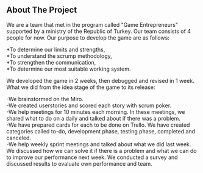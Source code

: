 ## About The Project
We are a team that met in the program called "Game Entrepreneurs" supported by a ministry of the Republic of Turkey. Our team consists of 4 people for now. Our purpose to develop the game are as follows:

*To determine our limits and strengths,  
*To understand the scrump methodology,  
*To strengthen the communication,  
*To determine our most suitable working system.  

We developed the game in 2 weeks, then debugged and revised in 1 week.
What we did from the idea stage of the game to its release:

-We brainstormed on the Miro.  
-We created userstories and scored each story with scrum poker.  
-We help meetings for 10 minutes each morning. In these meetings, we shared what to do on a daily and talked about if there was a problem.  
-We have prepared cards for each to be done on Trello. We have created categories called to-do, development phase, testing phase, completed and canceled.  
-We help weekly sprint meetings and talked about what we did last week. We discussed how we can solve it if there is a problem and what we can do to improve our performance next week. We conducted a survey and discussed results to evaluate own performance and team.
